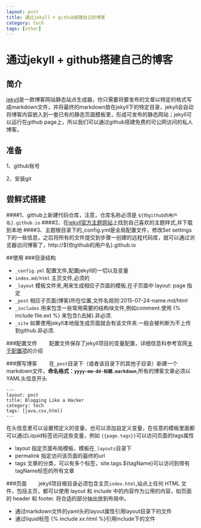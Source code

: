 ```yaml
---
layout: post
title: 通过jekyll + github搭建自己的博客
category: tech
tags: [other]
---
```

# 通过jekyll + github搭建自己的博客

## 简介
[jekyll](https://www.jekyll.com.cn/docs/home/ "jekyll")是一款博客网站静态站点生成器，你只需要将要发布的文章以特定的格式写成markdown文件，并将最终的markdown放在jekyll下的特定目录，jekyll会自动将博客内容嵌入到一套已有的静态页面模板里，形成可发布的静态网站；jekyll可以运行在github page上，所以我们可以通过github搭建免费的可公网访问的私人博客。

## 准备
1、github账号

2、安装git

## 尝鲜式搭建
####1、github上新建代码仓库，注意，仓库名称必须是 `${你github的用户名}.github.io`
####2、在[jekyll官方主题网站]('http://jekyllthemes.org/')上找到自己喜欢的主题样式,并下载到本地
####3、主题根目录下的_config.yml是全局配置文件，修改Set settings下的一些信息，之后将所有的文件提交到步骤一创建的远程代码库，就可以通过浏览器访问博客了，http://${你github的用户名}.github.io

##使用
###目录结构
* `_config.yml` 配置文件,配置jekyll的一切以及变量
* `index.md/html` 主页文件,必须的
* `_layout` 模板文件夹,用来生成相应子页面的模板,在子页面中 layout: page 指定
* `_post` 相应子页面(博客)所在位置,文件名规则:2015-07-24-name.md/html
* `_includes` 用来包含一些常用需要的结构块文件,例如comment.使用 \{\% include file.ext \%\} 来包含(\去掉).非必须.
* `_site` 如果使用jekyll本地版生成页面就会有该文件夹.一般会被判断为不上传到github.非必须.

###配置文件
&emsp;&emsp;配置文件保存了jekyll项目的变量配置，详细信息科参考官网[关于配置项]('http://jekyllcn.com/docs/configuration/')的介绍

###撰写博客
&emsp;&emsp;在`_post`目录下（或者该目录下的其他子目录）新建一个markdown文件，**命名格式：`yyyy-mm-dd-标题.markdown`**,所有的博客文章必须以YAML头信息开头
	
	---
	layout: post
	title: Blogging Like a Hacker
	category: tech
	tags: [java,css,html]
	---
在头信息里可以设置预定义的变量，也可以添加自定义变量，在任意的模板里面都可以通过Liquid标签访问这些变量，例如 `{{page.tags}}`可以访问页面的tags属性

* layout 指定页面布局模板，模板在`_layouts`目录下
* permalink 指定访问该页面的最终的url
* tags 文章的分类，可以有多个标签，site.tags.${tagName}可以访问到带有tagName标签的所有文章

###页面
&emsp;&emsp;jekyll项目根目录必须包含主页`index.html`,站点上任何 HTML 文件，包括主页，都可以使用 layout 和 include 中的内容作为公用的内容，如页面的 header 和 footer. 将合适的部分抽出放到布局中。

* 通过markdown文件的yaml头的layout属性引用layout目录下的文件
* 通过liquid标签 {% include xx.html %}引用include下的文件

